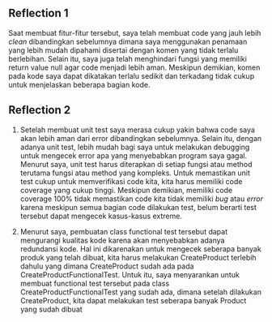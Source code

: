 ## Reflection 1
Saat membuat fitur-fitur tersebut, saya telah membuat code yang jauh lebih _clean_ dibandingkan sebelumnya dimana saya menggunakan penamaan yang lebih mudah dipahami disertai dengan komen yang tidak terlalu berlebihan. Selain itu, saya juga telah menghindari fungsi yang memiliki return value null agar code menjadi lebih aman. Meskipun demikian, komen pada kode saya dapat dikatakan terlalu sedikit dan terkadang tidak cukup untuk menjelaskan beberapa bagian kode.

## Reflection 2
1. Setelah membuat unit test saya merasa cukup yakin bahwa code saya akan lebih aman dari error dibandingkan sebelumnya. Selain itu, dengan adanya unit test, lebih mudah bagi saya untuk melakukan debugging untuk mengecek error apa yang menyebabkan program saya gagal. Menurut saya, unit test harus diterapkan di setiap fungsi atau method terutama fungsi atau method yang kompleks. Untuk memastikan unit test cukup untuk memverifikasi code kita, kita harus memiliki code coverage yang cukup tinggi. Meskipun demikian, memiliki code coverage 100% tidak memastikan code kita tidak memiliki _bug_ atau _error_ karena meskipun semua bagian code dilakukan test, belum berarti test tersebut dapat mengecek kasus-kasus extreme.

2. Menurut saya, pembuatan class functional test tersebut dapat mengurangi kualitas kode karena akan menyebabkan adanya redundansi kode. Hal ini dikarenakan untuk mengecek seberapa banyak produk yang telah dibuat, kita harus melakukan CreateProduct terlebih dahulu yang dimana CreateProduct sudah ada pada CreateProductFunctionalTest. Untuk itu, saya menyarankan untuk membuat functional test tersebut pada class CreateProductFunctionalTest yang sudah ada, dimana setelah dilakukan CreateProduct, kita dapat melakukan test seberapa banyak Product yang sudah dibuat
